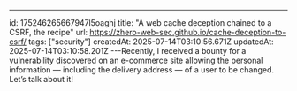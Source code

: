 ---
id: 175246265667947l5oaghj
title: "A web cache deception chained to a CSRF, the recipe"
url: https://zhero-web-sec.github.io/cache-deception-to-csrf/
tags: ["security"]
createdAt: 2025-07-14T03:10:56.671Z
updatedAt: 2025-07-14T03:10:58.201Z
---Recently, I received a bounty for a vulnerability discovered on an e-commerce site allowing the personal information — including the delivery address — of a user to be changed. Let’s talk about it!

